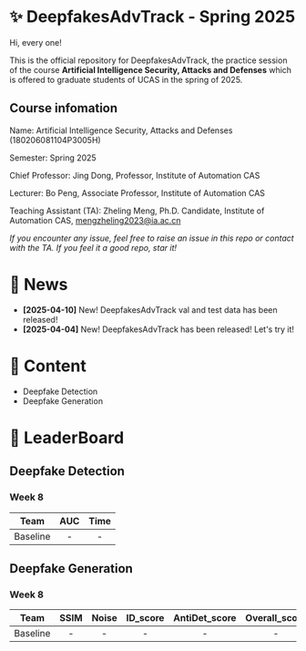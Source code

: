 # ✨ DeepfakesAdvTrack - Spring 2025
Hi, every one! 

This is the official repository for DeepfakesAdvTrack, the practice session of the course **Artificial Intelligence Security, Attacks and Defenses** which is offered to graduate students of UCAS in the spring of 2025.

## Course infomation

Name: Artificial Intelligence Security, Attacks and Defenses (180206081104P3005H)

Semester: Spring 2025

Chief Professor: Jing Dong, Professor, Institute of Automation CAS

Lecturer: Bo Peng, Associate Professor, Institute of Automation CAS

Teaching Assistant (TA): Zheling Meng, Ph.D. Candidate, Institute of Automation CAS, mengzheling2023@ia.ac.cn

*If you encounter any issue, feel free to raise an issue in this repo or contact with the TA.*
*If you feel it a good repo, star it!*

# 📣 News
- **[2025-04-10]** New! DeepfakesAdvTrack val and test data has been released!
- **[2025-04-04]** New! DeepfakesAdvTrack has been released! Let's try it! 


# 📜 Content
- Deepfake Detection
- Deepfake Generation


# 🥇 LeaderBoard
## Deepfake Detection

### Week 8
|Team | AUC | Time |
|:-----:|:----:|:------:|
|Baseline| - | - |


## Deepfake Generation
### Week 8
|Team | SSIM | Noise | ID_score | AntiDet_score | Overall_score |
|:-----:|:----:|:------:|:----:|:------:|:----:|
|Baseline| - | - | - | - | - | - |

